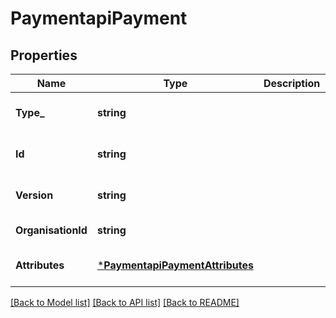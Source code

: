 # PaymentapiPayment

## Properties
Name | Type | Description | Notes
------------ | ------------- | ------------- | -------------
**Type_** | **string** |  | [optional] [default to null]
**Id** | **string** |  | [optional] [default to null]
**Version** | **string** |  | [optional] [default to null]
**OrganisationId** | **string** |  | [default to null]
**Attributes** | [***PaymentapiPaymentAttributes**](paymentapiPaymentAttributes.md) |  | [optional] [default to null]

[[Back to Model list]](../README.md#documentation-for-models) [[Back to API list]](../README.md#documentation-for-api-endpoints) [[Back to README]](../README.md)


